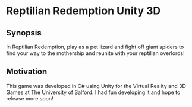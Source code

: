 # Reptilian Redemption Unity 3D


## Synopsis
In Reptilian Redemption, play as a pet lizard and fight off giant spiders to find your way to the mothership and reunite with your reptilian overlords! 

## Motivation
This game was developed in C# using Unity for the Virtual Reality and 3D Games at The University of Salford. I had fun developing it and hope to release more soon!